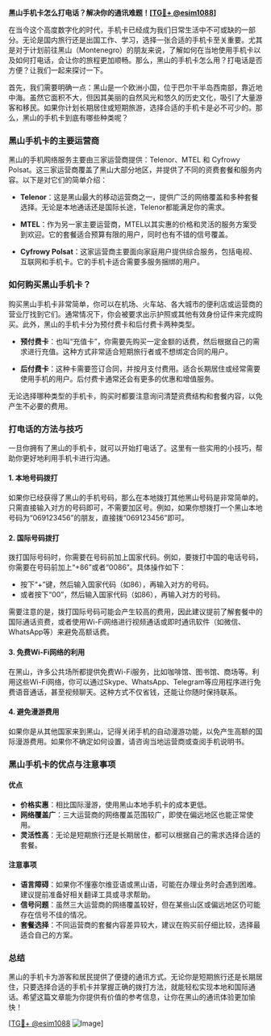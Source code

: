 **黑山手机卡怎么打电话？解决你的通讯难题！[[TG💪+ @esim1088](https://t.me/s/esim1088)]**

在当今这个高度数字化的时代，手机卡已经成为我们日常生活中不可或缺的一部分。无论是国内旅行还是出国工作、学习，选择一张合适的手机卡至关重要。尤其是对于计划前往黑山（Montenegro）的朋友来说，了解如何在当地使用手机卡以及如何打电话，会让你的旅程更加顺畅。那么，黑山的手机卡怎么用？打电话是否方便？让我们一起来探讨一下。

首先，我们需要明确一点：黑山是一个欧洲小国，位于巴尔干半岛西南部，靠近地中海。虽然它面积不大，但因其美丽的自然风光和悠久的历史文化，吸引了大量游客和移民。如果你计划长期居住或短期旅游，选择合适的手机卡是必不可少的。那么，黑山的手机卡到底有哪些种类呢？

### 黑山手机卡的主要运营商

黑山的手机网络服务主要由三家运营商提供：Telenor、MTEL 和 Cyfrowy Polsat。这三家运营商覆盖了黑山大部分地区，并提供了不同的资费套餐和服务内容。以下是对它们的简单介绍：

- **Telenor**：这是黑山最大的移动运营商之一，提供广泛的网络覆盖和多种套餐选择。无论是本地通话还是国际长途，Telenor都能满足你的需求。
  
- **MTEL**：作为另一家主要运营商，MTEL以其实惠的价格和灵活的服务方案受到欢迎。它的套餐适合预算有限的用户，同时也有不错的信号覆盖。
  
- **Cyfrowy Polsat**：这家运营商主要面向家庭用户提供综合服务，包括电视、互联网和手机卡。它的手机卡适合需要多服务捆绑的用户。

### 如何购买黑山手机卡？

购买黑山手机卡非常简单，你可以在机场、火车站、各大城市的便利店或运营商的营业厅找到它们。通常情况下，你会被要求出示护照或其他有效身份证件来完成购买。此外，黑山的手机卡分为预付费卡和后付费卡两种类型。

- **预付费卡**：也叫“充值卡”，你需要先购买一定金额的话费，然后根据自己的需求进行充值。这种方式非常适合短期旅行者或不想绑定合同的用户。
  
- **后付费卡**：这种卡需要签订合同，并按月支付费用。适合长期居住或经常需要使用手机的用户。后付费卡通常还会有更多的优惠和增值服务。

无论选择哪种类型的手机卡，购买时都要注意询问清楚资费结构和套餐内容，以免产生不必要的费用。

### 打电话的方法与技巧

一旦你拥有了黑山的手机卡，就可以开始打电话了。这里有一些实用的小技巧，帮助你更好地利用手机卡进行沟通。

#### 1. 本地号码拨打

如果你已经获得了黑山的手机号码，那么在本地拨打其他黑山号码是非常简单的。只需直接输入对方的号码即可，不需要加区号。例如，如果你想拨打一个黑山本地号码为“069123456”的朋友，直接拨“069123456”即可。

#### 2. 国际号码拨打

拨打国际号码时，你需要在号码前加上国家代码。例如，要拨打中国的电话号码，你需要在号码前加上“+86”或者“0086”。具体操作如下：

- 按下“+”键，然后输入国家代码（如86），再输入对方的号码。
- 或者按下“00”，然后输入国家代码（如86），再输入对方的号码。

需要注意的是，拨打国际号码可能会产生较高的费用，因此建议提前了解套餐中的国际通话资费，或者使用Wi-Fi网络进行视频通话或即时通讯软件（如微信、WhatsApp等）来避免高额话费。

#### 3. 免费Wi-Fi网络的利用

在黑山，许多公共场所都提供免费Wi-Fi服务，比如咖啡馆、图书馆、商场等。利用这些Wi-Fi网络，你可以通过Skype、WhatsApp、Telegram等应用程序进行免费语音通话，甚至视频聊天。这种方式不仅省钱，还能让你随时保持联系。

#### 4. 避免漫游费用

如果你是从其他国家来到黑山，记得关闭手机的自动漫游功能，以免产生高额的国际漫游费用。如果你不确定如何设置，请咨询当地运营商或查阅手机说明书。

### 黑山手机卡的优点与注意事项

#### 优点

- **价格实惠**：相比国际漫游，使用黑山本地手机卡的成本更低。
- **网络覆盖广**：三大运营商的网络覆盖范围较广，即使在偏远地区也能正常使用。
- **灵活性高**：无论是短期旅行还是长期居住，都可以根据自己的需求选择合适的套餐。

#### 注意事项

- **语言障碍**：如果你不懂塞尔维亚语或黑山语，可能在办理业务时会遇到困难。建议提前准备好相关翻译工具或寻求帮助。
- **信号问题**：虽然三大运营商的网络覆盖较好，但在某些山区或偏远地区仍可能存在信号不佳的情况。
- **套餐选择**：不同运营商的套餐内容差异较大，建议在购买前仔细比较，选择最适合自己的方案。

### 总结

黑山的手机卡为游客和居民提供了便捷的通讯方式。无论你是短期旅行还是长期居住，只要选择合适的手机卡并掌握正确的拨打方法，就能轻松实现本地和国际通话。希望这篇文章能为你提供有价值的参考信息，让你在黑山的通讯体验更加愉快！

[[TG💪+ @esim1088](https://t.me/s/esim1088) ![Image](https://i.postimg.cc/4NQfJmqS/Snipaste-2025-05-13-00-14-12.png)]